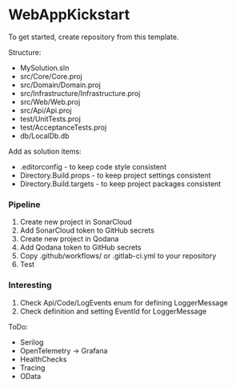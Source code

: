 # WebAppKickstart

To get started, create repository from this template.

Structure:
* MySolution.sln
* src/Core/Core.proj
* src/Domain/Domain.proj
* src/Infrastructure/Infrastructure.proj
* src/Web/Web.proj
* src/Api/Api.proj
* test/UnitTests.proj
* test/AcceptanceTests.proj
* db/LocalDb.db

Add as solution items:
* .editorconfig - to keep code style consistent
* Directory.Build.props - to keep project settings consistent
* Directory.Build.targets - to keep project packages consistent

### Pipeline
1. Create new project in SonarCloud
2. Add SonarCloud token to GitHub secrets
3. Create new project in Qodana
4. Add Qodana token to GitHub secrets
5. Copy .github/workflows/ or .gitlab-ci.yml to your repository
6. Test

### Interesting
1. Check Api/Code/LogEvents enum for defining LoggerMessage
2. Check definition and setting EventId for LoggerMessage

ToDo:
* Serilog
* OpenTelemetry -> Grafana
* HealthChecks
* Tracing
* OData
